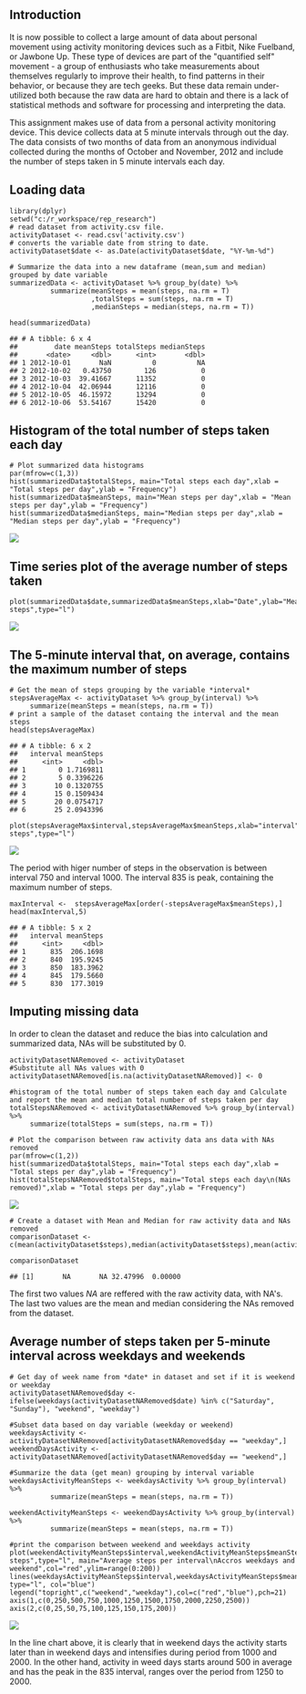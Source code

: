 Introduction
------------

It is now possible to collect a large amount of data about personal
movement using activity monitoring devices such as a Fitbit, Nike
Fuelband, or Jawbone Up. These type of devices are part of the
"quantified self" movement - a group of enthusiasts who take
measurements about themselves regularly to improve their health, to find
patterns in their behavior, or because they are tech geeks. But these
data remain under-utilized both because the raw data are hard to obtain
and there is a lack of statistical methods and software for processing
and interpreting the data.

This assignment makes use of data from a personal activity monitoring
device. This device collects data at 5 minute intervals through out the
day. The data consists of two months of data from an anonymous
individual collected during the months of October and November, 2012 and
include the number of steps taken in 5 minute intervals each day.

Loading data
------------

    library(dplyr)
    setwd("c:/r_workspace/rep_research")
    # read dataset from activity.csv file.
    activityDataset <- read.csv('activity.csv')
    # converts the variable date from string to date.
    activityDataset$date <- as.Date(activityDataset$date, "%Y-%m-%d")

    # Summarize the data into a new dataframe (mean,sum and median) grouped by date variable
    summarizedData <- activityDataset %>% group_by(date) %>%
              summarize(meanSteps = mean(steps, na.rm = T)
                        ,totalSteps = sum(steps, na.rm = T)
                        ,medianSteps = median(steps, na.rm = T))

    head(summarizedData)

    ## # A tibble: 6 x 4
    ##         date meanSteps totalSteps medianSteps
    ##       <date>     <dbl>      <int>       <dbl>
    ## 1 2012-10-01       NaN          0          NA
    ## 2 2012-10-02   0.43750        126           0
    ## 3 2012-10-03  39.41667      11352           0
    ## 4 2012-10-04  42.06944      12116           0
    ## 5 2012-10-05  46.15972      13294           0
    ## 6 2012-10-06  53.54167      15420           0

Histogram of the total number of steps taken each day
-----------------------------------------------------

    # Plot summarized data histograms
    par(mfrow=c(1,3))
    hist(summarizedData$totalSteps, main="Total steps each day",xlab = "Total steps per day",ylab = "Frequency")
    hist(summarizedData$meanSteps, main="Mean steps per day",xlab = "Mean steps per day",ylab = "Frequency")
    hist(summarizedData$medianSteps, main="Median steps per day",xlab = "Median steps per day",ylab = "Frequency")

![](PA1_template_files/figure-markdown_strict/unnamed-chunk-2-1.png)

Time series plot of the average number of steps taken
-----------------------------------------------------

    plot(summarizedData$date,summarizedData$meanSteps,xlab="Date",ylab="Mean steps",type="l")

![](PA1_template_files/figure-markdown_strict/unnamed-chunk-3-1.png)

The 5-minute interval that, on average, contains the maximum number of steps
----------------------------------------------------------------------------

    # Get the mean of steps grouping by the variable *interval*
    stepsAverageMax <- activityDataset %>% group_by(interval) %>%
         summarize(meanSteps = mean(steps, na.rm = T))
    # print a sample of the dataset containg the interval and the mean steps
    head(stepsAverageMax)

    ## # A tibble: 6 x 2
    ##   interval meanSteps
    ##      <int>     <dbl>
    ## 1        0 1.7169811
    ## 2        5 0.3396226
    ## 3       10 0.1320755
    ## 4       15 0.1509434
    ## 5       20 0.0754717
    ## 6       25 2.0943396

    plot(stepsAverageMax$interval,stepsAverageMax$meanSteps,xlab="interval",ylab="Mean steps",type="l")

![](PA1_template_files/figure-markdown_strict/unnamed-chunk-4-1.png)

The period with higer number of steps in the observation is between
interval 750 and interval 1000. The interval 835 is peak, containing the
maximum number of steps.

    maxInterval <-  stepsAverageMax[order(-stepsAverageMax$meanSteps),]
    head(maxInterval,5)

    ## # A tibble: 5 x 2
    ##   interval meanSteps
    ##      <int>     <dbl>
    ## 1      835  206.1698
    ## 2      840  195.9245
    ## 3      850  183.3962
    ## 4      845  179.5660
    ## 5      830  177.3019

Imputing missing data
---------------------

In order to clean the dataset and reduce the bias into calculation and
summarized data, NAs will be substituted by 0.

    activityDatasetNARemoved <- activityDataset
    #Substitute all NAs values with 0
    activityDatasetNARemoved[is.na(activityDatasetNARemoved)] <- 0

    #histogram of the total number of steps taken each day and Calculate and report the mean and median total number of steps taken per day
    totalStepsNARemoved <- activityDatasetNARemoved %>% group_by(interval) %>%
         summarize(totalSteps = sum(steps, na.rm = T))

    # Plot the comparison between raw activity data ans data with NAs removed
    par(mfrow=c(1,2))
    hist(summarizedData$totalSteps, main="Total steps each day",xlab = "Total steps per day",ylab = "Frequency")
    hist(totalStepsNARemoved$totalSteps, main="Total steps each day\n(NAs removed)",xlab = "Total steps per day",ylab = "Frequency")

![](PA1_template_files/figure-markdown_strict/unnamed-chunk-6-1.png)

    # Create a dataset with Mean and Median for raw activity data and NAs removed
    comparisonDataset <- c(mean(activityDataset$steps),median(activityDataset$steps),mean(activityDatasetNARemoved$steps),median(activityDatasetNARemoved$steps))

    comparisonDataset

    ## [1]       NA       NA 32.47996  0.00000

The first two values *NA* are reffered with the raw activity data, with
NA's. The last two values are the mean and median considering the NAs
removed from the dataset.

Average number of steps taken per 5-minute interval across weekdays and weekends
--------------------------------------------------------------------------------

    # Get day of week name from *date* in dataset and set if it is weekend or weekday
    activityDatasetNARemoved$day <- ifelse(weekdays(activityDatasetNARemoved$date) %in% c("Saturday", "Sunday"), "weekend", "weekday")

    #Subset data based on day variable (weekday or weekend)
    weekdaysActivity <- activityDatasetNARemoved[activityDatasetNARemoved$day == "weekday",]
    weekendDaysActivity <- activityDatasetNARemoved[activityDatasetNARemoved$day == "weekend",]

    #Summarize the data (get mean) grouping by interval variable
    weekdaysActivityMeanSteps <- weekdaysActivity %>% group_by(interval) %>%
              summarize(meanSteps = mean(steps, na.rm = T))

    weekendActivityMeanSteps <- weekendDaysActivity %>% group_by(interval) %>%
              summarize(meanSteps = mean(steps, na.rm = T))

    #print the comparison between weekend and weekdays activity
    plot(weekendActivityMeanSteps$interval,weekendActivityMeanSteps$meanSteps,xlab="Interval",ylab="Mean steps",type="l", main="Average steps per interval\nAccros weekdays and weekend",col="red",ylim=range(0:200))
    lines(weekdaysActivityMeanSteps$interval,weekdaysActivityMeanSteps$meanSteps, type="l", col="blue")
    legend("topright",c("weekend","weekday"),col=c("red","blue"),pch=21)
    axis(1,c(0,250,500,750,1000,1250,1500,1750,2000,2250,2500))
    axis(2,c(0,25,50,75,100,125,150,175,200))

![](PA1_template_files/figure-markdown_strict/unnamed-chunk-8-1.png)

In the line chart above, it is clearly that in weekend days the activity
starts later than in weekend days and intensifies during period from
1000 and 2000. In the other hand, activity in weed days starts around
500 in average and has the peak in the 835 interval, ranges over the
period from 1250 to 2000.
